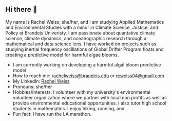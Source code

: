 ## Hi there 👋


My name is Rachel Weiss, she/her, and I am studying Applied Mathematics and Environmental Studies with a minor in Climate Science, Justice, and Policy at Brandeis Univeristy. I am passionate about quantative climate science, climate dynamics, and oceanographic research through a mathematical and data science lens. I have worked on projects such as studying inertial frequency oscillations of Global Drifter Program floats and creating a predictive model for harmful algae blooms. 

- I am currently working on developing a harmful algal bloom predictive model
- How to reach me: rachelweiss@brandeis.edu or reweiss04@gmail.com
- My LinkedIn: [Rachel Weiss](https://www.linkedin.com/in/rachelweiss0)
- Pronouns: she/her
- Hobbies/Interests: I volunteer with my university's environmental volunteer organization where we partner with local non profits as well as provide environmental educational opportunities. I also tutor high school students in mathematics. I enjoy hiking, running, and 
- Fun fact: I have run the LA marathon.
